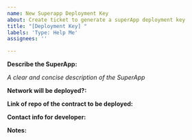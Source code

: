 ```yaml
---
name: New Superapp Deployment Key
about: Create ticket to generate a superApp deployment key
title: "[Deployment Key] "
labels: 'Type: Help Me'
assignees: ''

---
```


**Describe the SuperApp:**

_A clear and concise description of the SuperApp_

**Network will be deployed?:**

**Link of repo of the contract to be deployed:**

**Contact info for developer:**

**Notes:**
